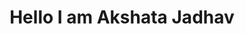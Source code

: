 <html>
  <title>
    1st web page on github
  </title>
  <body>
    <h1><center>Hello I am Akshata Jadhav</center></h1>
    
